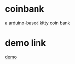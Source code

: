 # coinbank
a arduino-based kitty coin bank

# demo link
 [demo](https://www.youtube.com/watch?v=snrcfaMgEj8 'coinbank') 
